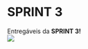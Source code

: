 <h1>SPRINT 3</h1>
<div> Entregáveis da <b>SPRINT 3!</b></div>
<img src="https://www.sptech.school/assets/images/logos/sptech_logo.png">
